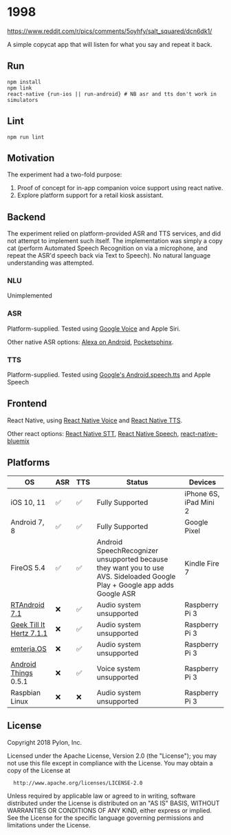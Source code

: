 # 1998
https://www.reddit.com/r/pics/comments/5oyhfy/salt_squared/dcn6dk1/

A simple copycat app that will listen for what you say and repeat it back.

## Run
```
npm install
npm link
react-native {run-ios || run-android} # NB asr and tts don't work in simulators
```

## Lint
`npm run lint`

## Motivation

The experiment had a two-fold purpose:
1. Proof of concept for in-app companion voice support using react native.
2. Explore platform support for a retail kiosk assistant.

## Backend
The experiment relied on platform-provided ASR and TTS services, and did not attempt to implement such itself. The implementation was simply a copy cat (perform Automated Speech Recognition on via a microphone, and repeat the ASR'd speech back via Text to Speech). No natural language understanding was attempted.

### NLU 
Unimplemented

### ASR
Platform-supplied. Tested using [Google Voice](https://developer.android.com/reference/android/speech/RecognitionService.html) and Apple Siri.

Other native ASR options: [Alexa on Android](https://github.com/alexa/alexa-avs-sample-app/blob/master/samples/javaclient/src/main/java/com/amazon/alexa/avs/AVSController.java), [Pocketsphinx](http://nilhcem.com/android-things/control-your-devices-through-voice-with-usb-audio-support).

### TTS
Platform-supplied. Tested using [Google's Android.speech.tts](https://developer.android.com/reference/android/speech/tts/TextToSpeech.html) and Apple Speech

## Frontend
React Native, using [React Native Voice](https://github.com/wenkesj/react-native-voice) and [React Native TTS](https://github.com/ak1394/react-native-tts).

Other react options: [React Native STT](https://github.com/anto2318/ReactNativeSTT), [React Native Speech](https://github.com/naoufal/react-native-speech), [react-native-bluemix](https://github.com/pwcremin/react-native-bluemix)

## Platforms

OS  | ASR | TTS | Status | Devices
--- | --- | --- | ------ | -------
iOS 10, 11 | ✅ | ✅ | Fully Supported | iPhone 6S, iPad Mini 2
Android 7, 8 | ✅ | ✅ | Fully Supported | Google Pixel
FireOS 5.4 | ✅ | ✅ | Android SpeechRecognizer unsupported because they want you to use AVS. Sideloaded Google Play + Google app adds Google ASR | Kindle Fire 7
[RTAndroid	7.1](https://rtandroid.embedded.rwth-aachen.de/downloads/raspberry-pi/) | ❌ | ✅ | Audio system unsupported | Raspberry Pi 3
[Geek Till It Hertz 7.1.1](http://geektillithertz.com/wordpress/index.php/2017/01/23/and-7-1-1-tablet-raspberry-pi/) | ❌ | ✅ | Audio system unsupported | Raspberry Pi 3
[emteria.OS](https://emteria.com/)  | ❌ | ✅ | Audio system unsupported | Raspberry Pi 3
[Android Things](https://developer.android.com/things/sdk/index.html) 0.5.1 | ❌ | ✅ | Voice system unsupported | Raspberry Pi 3
Raspbian Linux | ❌ | ❌ | Audio system unsupported | Raspberry Pi 3

## License

Copyright 2018 Pylon, Inc.

  Licensed under the Apache License, Version 2.0 (the "License");
  you may not use this file except in compliance with the License.
  You may obtain a copy of the License at

      http://www.apache.org/licenses/LICENSE-2.0

  Unless required by applicable law or agreed to in writing, software
  distributed under the License is distributed on an "AS IS" BASIS,
  WITHOUT WARRANTIES OR CONDITIONS OF ANY KIND, either express or implied.
  See the License for the specific language governing permissions and
  limitations under the License.
